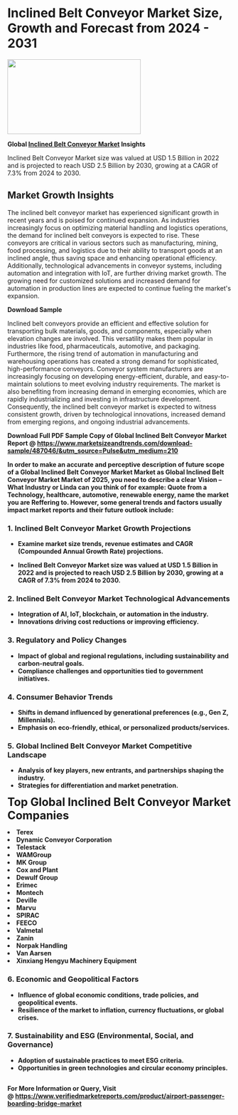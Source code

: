<H1>Inclined Belt Conveyor Market Size, Growth and Forecast from 2024 - 2031</H1><img class="aligncenter size-medium wp-image-584254" src="https://thirdeyenews.in/wp-content/uploads/2024/09/Global-Market-Research-300x168.jpeg" alt="" width="300" height="168" /><p><strong>Global&nbsp;<a href="https://www.marketsizeandtrends.com/download-sample/487046/&amp;utm_source=Pulse&amp;utm_medium=210">Inclined Belt Conveyor Market</a> Insights</strong></p><p>Inclined Belt Conveyor Market size was valued at USD 1.5 Billion in 2022 and is projected to reach USD 2.5 Billion by 2030, growing at a CAGR of 7.3% from 2024 to 2030.</p><p><h2>Market Growth Insights</h2> <p>The inclined belt conveyor market has experienced significant growth in recent years and is poised for continued expansion. As industries increasingly focus on optimizing material handling and logistics operations, the demand for inclined belt conveyors is expected to rise. These conveyors are critical in various sectors such as manufacturing, mining, food processing, and logistics due to their ability to transport goods at an inclined angle, thus saving space and enhancing operational efficiency. Additionally, technological advancements in conveyor systems, including automation and integration with IoT, are further driving market growth. The growing need for customized solutions and increased demand for automation in production lines are expected to continue fueling the market's expansion.</p> <p><strong>Download Sample</strong></p> <p>Inclined belt conveyors provide an efficient and effective solution for transporting bulk materials, goods, and components, especially when elevation changes are involved. This versatility makes them popular in industries like food, pharmaceuticals, automotive, and packaging. Furthermore, the rising trend of automation in manufacturing and warehousing operations has created a strong demand for sophisticated, high-performance conveyors. Conveyor system manufacturers are increasingly focusing on developing energy-efficient, durable, and easy-to-maintain solutions to meet evolving industry requirements. The market is also benefiting from increasing demand in emerging economies, which are rapidly industrializing and investing in infrastructure development. Consequently, the inclined belt conveyor market is expected to witness consistent growth, driven by technological innovations, increased demand from emerging regions, and ongoing industrial advancements.</p> <p><strong></p><p><span class=""><strong>Download Full PDF Sample Copy of Global Inclined Belt Conveyor Market Report</strong> @ <a href="https://www.marketsizeandtrends.com/download-sample/487046/&amp;utm_source=Pulse&amp;utm_medium=210" target="_blank">https://www.marketsizeandtrends.com/download-sample/487046/&amp;utm_source=Pulse&amp;utm_medium=210</a></span></p><p>In order to make an accurate and perceptive description of future scope of a Global&nbsp;Inclined Belt Conveyor Market Market as Global&nbsp;Inclined Belt Conveyor Market Market of 2025, you need to describe a clear Vision &ndash; What Industry or Linda can you think of for example: Quote from a Technology, healthcare, automotive, renewable energy, name the market you are Reffering to. However, some general trends and factors usually impact market reports and their future outlook include:</p><h3>1.&nbsp;<strong>Inclined Belt Conveyor Market Growth Projections</strong></h3><ul><li>Examine market size trends, revenue estimates and CAGR (Compounded Annual Growth Rate) projections.</li><li><p>Inclined Belt Conveyor Market size was valued at USD 1.5 Billion in 2022 and is projected to reach USD 2.5 Billion by 2030, growing at a CAGR of 7.3% from 2024 to 2030.</p></li></ul><h3>2.&nbsp;<strong>Inclined Belt Conveyor Market Technological Advancements</strong></h3><ul><li>Integration of AI, IoT, blockchain, or automation in the industry.</li><li>Innovations driving cost reductions or improving efficiency.</li></ul><h3>3.&nbsp;<strong>Regulatory and Policy Changes</strong></h3><ul><li>Impact of global and regional regulations, including sustainability and carbon-neutral goals.</li><li>Compliance challenges and opportunities tied to government initiatives.</li></ul><h3>4.&nbsp;<strong>Consumer Behavior Trends</strong></h3><ul><li>Shifts in demand influenced by generational preferences (e.g., Gen Z, Millennials).</li><li>Emphasis on eco-friendly, ethical, or personalized products/services.</li></ul><h3>5.&nbsp;<strong>Global Inclined Belt Conveyor Market Competitive Landscape</strong></h3><ul><li>Analysis of key players, new entrants, and partnerships shaping the industry.</li><li>Strategies for differentiation and market penetration.</li></ul><p data-pm-slice="1 1 []"><span style="color: inherit; font-family: inherit; font-size: 25px;">Top Global Inclined Belt Conveyor Market Companies</span></p><div class="" data-test-id=""><p><li>Terex</li><li> Dynamic Conveyor Corporation</li><li> Telestack</li><li> WAMGroup</li><li> MK Group</li><li> Cox and Plant</li><li> Dewulf Group</li><li> Erimec</li><li> Montech</li><li> Deville</li><li> Marvu</li><li> SPIRAC</li><li> FEECO</li><li> Valmetal</li><li> Zanin</li><li> Norpak Handling</li><li> Van Aarsen</li><li> Xinxiang Hengyu Machinery Equipment</li></p></div><h3>6.&nbsp;<strong>Economic and Geopolitical Factors</strong></h3><ul><li>Influence of global economic conditions, trade policies, and geopolitical events.</li><li>Resilience of the market to inflation, currency fluctuations, or global crises.</li></ul><h3>7.&nbsp;<strong>Sustainability and ESG (Environmental, Social, and Governance)</strong></h3><ul><li>Adoption of sustainable practices to meet ESG criteria.</li><li>Opportunities in green technologies and circular economy principles.</li></ul><h2><strong style="font-size: 14px;">For More Information or Query, Visit @&nbsp;</strong><a style="background-color: #ffffff; font-size: 14px;" href="https://www.marketsizeandtrends.com/report/inclined-belt-conveyor-market/" target="_blank">https://www.verifiedmarketreports.com/product/airport-passenger-boarding-bridge-market</a></h2>

